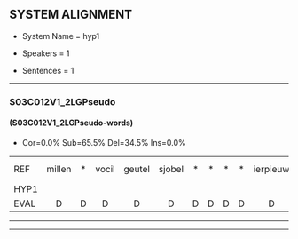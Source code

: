 
## SYSTEM ALIGNMENT

- System Name = hyp1

- Speakers = 1

- Sentences = 1

---

### S03C012V1_2LGPseudo

#### (S03C012V1_2LGPseudo-words)

- Cor=0.0%	Sub=65.5%	Del=34.5%	Ins=0.0%

|  |  |  |  |  |  |  |  |  |  |  |  |  |  |  |  |  |  |  |  |  |  |  |  |  |  |  |  |  |  |  |  |  |  |  |  |  |  |  |  |  |  |  |  |  |  |  |  |  |  |  |  |  |  |  |  |  |  |  |  |  |  |  |  |  |  |  |  |  |  |  |  |  |  |  |  |  |  |  |  |  |  |  |  |  |  |  |  |  |  |  |  |  |  |  |  |  |  |  |  |  |  |  |  |  |  |  |  |  |  |  |  |  |  |  |  |  |  |  |  |  |  |  |  |  |  |  |  |  |  |  |  |  |  |  |  |  |  |  |  |  |  |  |
|:--- |:---:|:---:|:---:|:---:|:---:|:---:|:---:|:---:|:---:|:---:|:---:|:---:|:---:|:---:|:---:|:---:|:---:|:---:|:---:|:---:|:---:|:---:|:---:|:---:|:---:|:---:|:---:|:---:|:---:|:---:|:---:|:---:|:---:|:---:|:---:|:---:|:---:|:---:|:---:|:---:|:---:|:---:|:---:|:---:|:---:|:---:|:---:|:---:|:---:|:---:|:---:|:---:|:---:|:---:|:---:|:---:|:---:|:---:|:---:|:---:|:---:|:---:|:---:|:---:|:---:|:---:|:---:|:---:|:---:|:---:|:---:|:---:|:---:|:---:|:---:|:---:|:---:|:---:|:---:|:---:|:---:|:---:|:---:|:---:|:---:|:---:|:---:|:---:|:---:|:---:|:---:|:---:|:---:|:---:|:---:|:---:|:---:|:---:|:---:|:---:|:---:|:---:|:---:|:---:|:---:|:---:|:---:|:---:|:---:|:---:|:---:|:---:|:---:|:---:|:---:|:---:|:---:|:---:|:---:|:---:|:---:|:---:|:---:|:---:|:---:|:---:|:---:|:---:|:---:|:---:|:---:|:---:|:---:|:---:|:---:|:---:|:---:|:---:|:---:|:---:|:---:|:---:|
| REF | millen | * | vocil | geutel | sjobel | * | * | * | * | ierpieuw | * | * | * | * | walaan | erke | haweel | * | * | * | * | * | saarweng | gevicht | * | * | * | eemde | eemde | bepoud | * | * | *(bebouwd) | * | * | * | orstalk | veten | gefouw | * | * | vurpaand | * | * | * | * | nizung | * | * | * | fiewon | * | * | * | kneurem | * | * | * | vawaai | * | * | * | strellen | * | zwieten | * | * | * | * | * | * | foetbans | oonste | * | * | * | * | * | * | muider | * | * | * | * | grijnken | * | * | * | schielstaug | prilsood | * | * | * | * | * | prilsood | * | * | * | * | vloender | * | * | * | milste | * | * | veurder | * | * | kloeien | * | * | ulen | * | * | * | orponk | schodig | * | * | * | * | * | ijpo | menuur | * | * | * | * | * | * | spreikje | * | * | * | * | * | * | hiffreeuw | * | wooien |
| HYP1 |  |  |  |  |  |  |  |  |  |  |  |  |  |  |  |  |  |  |  |  |  |  |  |  |  |  |  |  |  |  |  |  |  |  |  |  |  |  |  |  |  |  |  |  |  |  |  |  |  | n | illen | voor | gel | g | del | ce | obel | er | iirb | a | a | am | erka | ane | a | e | sarowijn | e | i | geviegd | in | de | ente | a | enbeoud | d | boud | ore | alt | orstelk | feiten | fau | r | veelnaamd | o | om | m | v | i | vawai | elen | e | enjoeten | ouv | dev | ba | anes | vol | bas | nt | ona | u | kr | nx | enkenginken | in | lest | geelsta | dat | ot | erel | sout | x | o | ter | lo | da | iles | darmeda | jarda | ada | ie | oi | en | cloen | e | n | ot | kisfot | us | e | o | bo | n | k | jespraak | ja | g | ex | ifrel | w | waen |
| EVAL | D | D | D | D | D | D | D | D | D | D | D | D | D | D | D | D | D | D | D | D | D | D | D | D | D | D | D | D | D | D | D | D | D | D | D | D | D | D | D | D | D | D | D | D | D | D | D | D | D | S | S | S | S | S | S | S | S | S | S | S | S | S | S | S | S | S | S | S | S | S | S | S | S | S | S | S | S | S | S | S | S | S | S | S | S | S | S | S | S | S | S | S | S | S | S | S | S | S | S | S | S | S | S | S | S | S | S | S | S | S | S | S | S | S | S | S | S | S | S | S | S | S | S | S | S | S | S | S | S | S | S | S | S | S | S | S | S | S | S | S | S | S |
---

---
